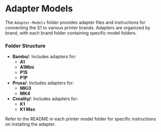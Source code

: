 # Adapter Models

The `Adapter-Models` folder provides adapter files and instructions for connecting the S1 to various printer brands. Adapters are organized by brand, with each brand folder containing specific model folders.

### Folder Structure

- **Bambu/**: Includes adapters for:
  - **A1**
  - **A1Mini**
  - **P1S**
  - **P1P**
- **Prusa/**: Includes adapters for:
  - **MKi3**
  - **MK4**
- **Creality/**: Includes adapters for:
  - **K1**
  - **K1 Max**

Refer to the README in each printer model folder for specific instructions on installing the adapter.